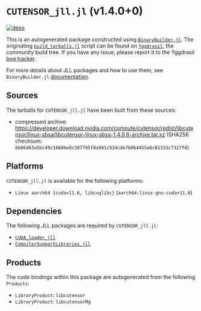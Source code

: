 # `CUTENSOR_jll.jl` (v1.4.0+0)

[![deps](https://juliahub.com/docs/CUTENSOR_jll/deps.svg)](https://juliahub.com/ui/Packages/CUTENSOR_jll/4tyWd?page=2)

This is an autogenerated package constructed using [`BinaryBuilder.jl`](https://github.com/JuliaPackaging/BinaryBuilder.jl). The originating [`build_tarballs.jl`](https://github.com/JuliaPackaging/Yggdrasil/blob/bb2fbcede82d232c3d83b6b7c7ebde7d8315abd5/C/CUTENSOR/build_tarballs.jl) script can be found on [`Yggdrasil`](https://github.com/JuliaPackaging/Yggdrasil/), the community build tree.  If you have any issue, please report it to the Yggdrasil [bug tracker](https://github.com/JuliaPackaging/Yggdrasil/issues).

For more details about JLL packages and how to use them, see `BinaryBuilder.jl` [documentation](https://juliapackaging.github.io/BinaryBuilder.jl/dev/jll/).

## Sources

The tarballs for `CUTENSOR_jll.jl` have been built from these sources:

* compressed archive: https://developer.download.nvidia.com/compute/cutensor/redist/libcutensor/linux-sbsa/libcutensor-linux-sbsa-1.4.0.6-archive.tar.xz (SHA256 checksum: `6b06d63a5bc49c1660be8c307795f8a901c93dcde7b064455a6c81333c7327f4`)

## Platforms

`CUTENSOR_jll.jl` is available for the following platforms:

* `Linux aarch64 {cuda=11.6, libc=glibc}` (`aarch64-linux-gnu-cuda+11.6`)

## Dependencies

The following JLL packages are required by `CUTENSOR_jll.jl`:

* [`CUDA_loader_jll`](https://github.com/JuliaBinaryWrappers/CUDA_loader_jll.jl)
* [`CompilerSupportLibraries_jll`](https://github.com/JuliaBinaryWrappers/CompilerSupportLibraries_jll.jl)

## Products

The code bindings within this package are autogenerated from the following `Products`:

* `LibraryProduct`: `libcutensor`
* `LibraryProduct`: `libcutensorMg`
